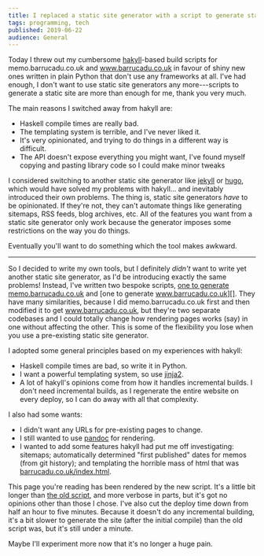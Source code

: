 ```yaml
---
title: I replaced a static site generator with a script to generate static sites
tags: programming, tech
published: 2019-06-22
audience: General
---
```


Today I threw out my cumbersome [hakyll][]-based build scripts for
memo.barrucadu.co.uk and www.barrucadu.co.uk in favour of shiny new
ones written in plain Python that don't use any frameworks at all.
I've had enough, I don't want to use static site generators any
more---scripts to generate a static site are more than enough for me,
thank you very much.

The main reasons I switched away from hakyll are:

- Haskell compile times are really bad.
- The templating system is terrible, and I've never liked it.
- It's very opinionated, and trying to do things in a different way is
  difficult.
- The API doesn't expose everything you might want, I've found myself
  copying and pasting library code so I could make minor tweaks

I considered switching to another static site generator like
[jekyll][] or [hugo][], which would have solved my problems with
hakyll... and inevitably introduced their own problems.  The thing is,
static site generators *have* to be opinionated.  If they're not, they
can't automate things like generating sitemaps, RSS feeds, blog
archives, etc.  All of the features you want from a static site
generator only work because the generator imposes some restrictions on
the way you do things.

Eventually you'll want to do something which the tool makes awkward.

[hakyll]: https://jaspervdj.be/hakyll/
[jekyll]: https://jekyllrb.com/
[hugo]: https://gohugo.io/

---

So I decided to write my own tools, but I definitely *didn't* want to
write yet another static site generator, as I'd be introducing exactly
the same problems!  Instead, I've written two bespoke scripts, [one to
generate memo.barrucadu.co.uk][] and [one to generate
www.barrucadu.co.uk][].  They have many similarities, because I did
memo.barrucadu.co.uk first and then modified it to get
www.barrucadu.co.uk, but they're two separate codebases and I could
totally change how rendering pages works (say) in one without
affecting the other.  This is some of the flexibility you lose when
you use a pre-existing static site generator.

I adopted some general principles based on my experiences with hakyll:

- Haskell compile times are bad, so write it in Python.
- I want a powerful templating system, so use [jinja2][].
- A lot of hakyll's opinions come from how it handles incremental
  builds.  I don't need incremental builds, as I regenerate the entire
  website on every deploy, so I can do away with all that complexity.

I also had some wants:

- I didn't want any URLs for pre-existing pages to change.
- I still wanted to use [pandoc][] for rendering.
- I wanted to add some features hakyll had put me off investigating:
  sitemaps; automatically determined "first published" dates for memos
  (from git history); and templating the horrible mass of html that
  was [barrucadu.co.uk/index.html][].

This page you're reading has been rendered by the new script.  It's a
little bit longer than [the old script][], and more verbose in parts,
but it's got no opinions other than those I chose.  I've also cut the
deploy time down from half an hour to five minutes.  Because it
doesn't do any incremental building, it's a bit slower to generate the
site (after the initial compile) than the old script was, but it's
still under a minute.

Maybe I'll experiment more now that it's no longer a huge pain.

[one to generate memo.barrucadu.co.uk]: https://github.com/barrucadu/memo.barrucadu.co.uk/blob/master/build
[one to generate www.barrucadu.co.uk]: https://github.com/barrucadu/barrucadu.co.uk/blob/master/build
[jinja2]: http://jinja.pocoo.org/
[pandoc]: https://pandoc.org/
[barrucadu.co.uk/index.html]: https://github.com/barrucadu/barrucadu.co.uk/blob/3b3c9e749842d2d9865ee9ffeab67ecb3a36a8f7/index.html
[the old script]: https://github.com/barrucadu/memo.barrucadu.co.uk/blob/c7301d5211167f43cafc231dc3094c5e659fba66/hakyll.hs
